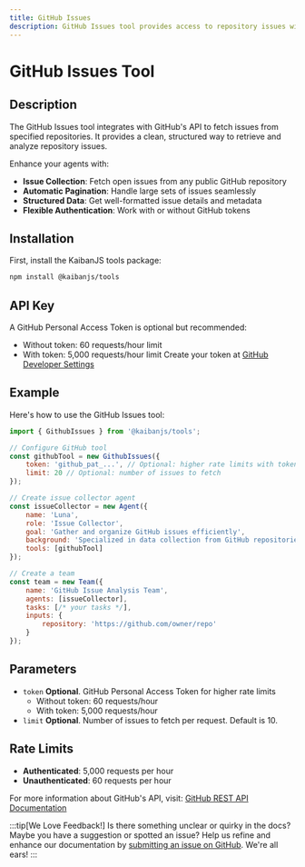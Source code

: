 ```yaml
---
title: GitHub Issues
description: GitHub Issues tool provides access to repository issues with automatic pagination and structured data retrieval.
---
```


# GitHub Issues Tool

## Description

The GitHub Issues tool integrates with GitHub's API to fetch issues from specified repositories. It provides a clean, structured way to retrieve and analyze repository issues.

Enhance your agents with:
- **Issue Collection**: Fetch open issues from any public GitHub repository
- **Automatic Pagination**: Handle large sets of issues seamlessly
- **Structured Data**: Get well-formatted issue details and metadata
- **Flexible Authentication**: Work with or without GitHub tokens

## Installation

First, install the KaibanJS tools package:

```bash
npm install @kaibanjs/tools
```

## API Key
A GitHub Personal Access Token is optional but recommended:
- Without token: 60 requests/hour limit
- With token: 5,000 requests/hour limit
Create your token at [GitHub Developer Settings](https://github.com/settings/tokens)

## Example

Here's how to use the GitHub Issues tool:

```javascript
import { GithubIssues } from '@kaibanjs/tools';

// Configure GitHub tool
const githubTool = new GithubIssues({
    token: 'github_pat_...', // Optional: higher rate limits with token
    limit: 20 // Optional: number of issues to fetch
});

// Create issue collector agent
const issueCollector = new Agent({
    name: 'Luna',
    role: 'Issue Collector',
    goal: 'Gather and organize GitHub issues efficiently',
    background: 'Specialized in data collection from GitHub repositories',
    tools: [githubTool]
});

// Create a team
const team = new Team({
    name: 'GitHub Issue Analysis Team',
    agents: [issueCollector],
    tasks: [/* your tasks */],
    inputs: {
        repository: 'https://github.com/owner/repo'
    }
});
```

## Parameters

- `token` **Optional**. GitHub Personal Access Token for higher rate limits
  - Without token: 60 requests/hour
  - With token: 5,000 requests/hour
- `limit` **Optional**. Number of issues to fetch per request. Default is 10.

## Rate Limits
- **Authenticated**: 5,000 requests per hour
- **Unauthenticated**: 60 requests per hour

For more information about GitHub's API, visit: [GitHub REST API Documentation](https://docs.github.com/en/rest)

:::tip[We Love Feedback!]
Is there something unclear or quirky in the docs? Maybe you have a suggestion or spotted an issue? Help us refine and enhance our documentation by [submitting an issue on GitHub](https://github.com/kaiban-ai/KaibanJS/issues). We're all ears!
:::